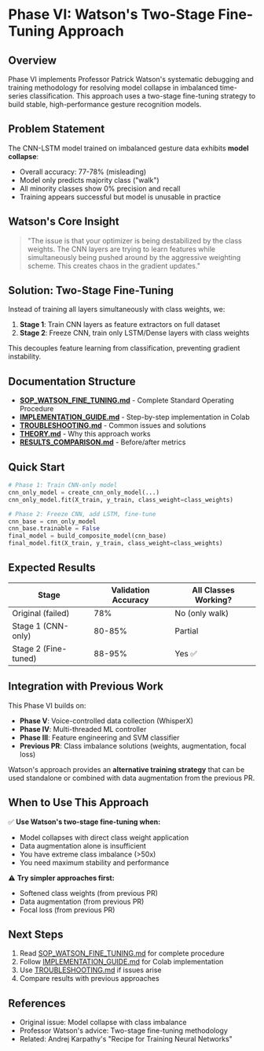 # Phase VI: Watson's Two-Stage Fine-Tuning Approach

## Overview

Phase VI implements Professor Patrick Watson's systematic debugging and training methodology for resolving model collapse in imbalanced time-series classification. This approach uses a two-stage fine-tuning strategy to build stable, high-performance gesture recognition models.

## Problem Statement

The CNN-LSTM model trained on imbalanced gesture data exhibits **model collapse**:
- Overall accuracy: 77-78% (misleading)
- Model only predicts majority class ("walk")
- All minority classes show 0% precision and recall
- Training appears successful but model is unusable in practice

## Watson's Core Insight

> "The issue is that your optimizer is being destabilized by the class weights. The CNN layers are trying to learn features while simultaneously being pushed around by the aggressive weighting scheme. This creates chaos in the gradient updates."

## Solution: Two-Stage Fine-Tuning

Instead of training all layers simultaneously with class weights, we:

1. **Stage 1**: Train CNN layers as feature extractors on full dataset
2. **Stage 2**: Freeze CNN, train only LSTM/Dense layers with class weights

This decouples feature learning from classification, preventing gradient instability.

## Documentation Structure

- **[SOP_WATSON_FINE_TUNING.md](SOP_WATSON_FINE_TUNING.md)** - Complete Standard Operating Procedure
- **[IMPLEMENTATION_GUIDE.md](IMPLEMENTATION_GUIDE.md)** - Step-by-step implementation in Colab
- **[TROUBLESHOOTING.md](TROUBLESHOOTING.md)** - Common issues and solutions
- **[THEORY.md](THEORY.md)** - Why this approach works
- **[RESULTS_COMPARISON.md](RESULTS_COMPARISON.md)** - Before/after metrics

## Quick Start

```python
# Phase 1: Train CNN-only model
cnn_only_model = create_cnn_only_model(...)
cnn_only_model.fit(X_train, y_train, class_weight=class_weights)

# Phase 2: Freeze CNN, add LSTM, fine-tune
cnn_base = cnn_only_model
cnn_base.trainable = False
final_model = build_composite_model(cnn_base)
final_model.fit(X_train, y_train, class_weight=class_weights)
```

## Expected Results

| Stage | Validation Accuracy | All Classes Working? |
|-------|-------------------|---------------------|
| Original (failed) | 78% | No (only walk) |
| Stage 1 (CNN-only) | 80-85% | Partial |
| Stage 2 (Fine-tuned) | 88-95% | Yes ✅ |

## Integration with Previous Work

This Phase VI builds on:
- **Phase V**: Voice-controlled data collection (WhisperX)
- **Phase IV**: Multi-threaded ML controller
- **Phase III**: Feature engineering and SVM classifier
- **Previous PR**: Class imbalance solutions (weights, augmentation, focal loss)

Watson's approach provides an **alternative training strategy** that can be used standalone or combined with data augmentation from the previous PR.

## When to Use This Approach

✅ **Use Watson's two-stage fine-tuning when:**
- Model collapses with direct class weight application
- Data augmentation alone is insufficient
- You have extreme class imbalance (>50x)
- You need maximum stability and performance

⚠️ **Try simpler approaches first:**
- Softened class weights (from previous PR)
- Data augmentation (from previous PR)
- Focal loss (from previous PR)

## Next Steps

1. Read [SOP_WATSON_FINE_TUNING.md](SOP_WATSON_FINE_TUNING.md) for complete procedure
2. Follow [IMPLEMENTATION_GUIDE.md](IMPLEMENTATION_GUIDE.md) for Colab implementation
3. Use [TROUBLESHOOTING.md](TROUBLESHOOTING.md) if issues arise
4. Compare results with previous approaches

## References

- Original issue: Model collapse with class imbalance
- Professor Watson's advice: Two-stage fine-tuning methodology
- Related: Andrej Karpathy's "Recipe for Training Neural Networks"
